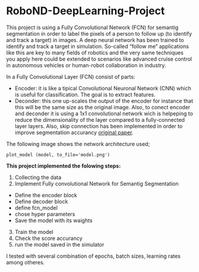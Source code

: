 # RoboND-DeepLearning-Project
This project is using a Fully Convolutional Network (FCN) for semantig segmentation  in order to label the pixels of a person to follow  up (to identify and track a target) in images. A  deep neural network  has been trained to identify and track a target in simulation. So-called “follow me” applications like this are key to many fields of robotics and the very same techniques you apply here could be extended to scenarios like advanced cruise control in autonomous vehicles or human-robot collaboration in industry.


In a Fully Convolutional Layer (FCN) consist of  parts:
* Encoder: it is like a tipical Convolutional Neuronal Network (CNN) which is useful for classification. The goal is to extract features.
* Deconder: this one up-scales  the output of the encoder for instance that this will be the same size as the original image.
Also, to conect encoder and deconder it is using a 1x1 convolutional network wich is helpeping to reduce the dimensionality of the layer compared to a fully-connected layer layers. Also, skip connection has been implemented in order to improve segmentation accurancy [original paper](https://people.eecs.berkeley.edu/~jonlong/long_shelhamer_fcn.pdf).

The following image shows the network architecture used;
```
plot_model (model, to_file='model.png')
```
**This project implemented the folowing steps:**
1. Collecting the data 
2. Implement Fully convolutional Network for Semantig Segmentation
  * Define the encoder block
  * Define decoder block
  * define fcn_model
  * chose hyper parameters
  * Save the model with its waights
3. Train the model 
4. Check the score accurancy
5. run  the model saved in the simulator


I tested with several combination of epochs, batch sizes, learning rates among otheres.
